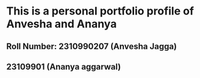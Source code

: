 # This is a personal portfolio profile of Anvesha and Ananya
## Roll Number: 2310990207 (Anvesha Jagga)
##              23109901 (Ananya aggarwal)
